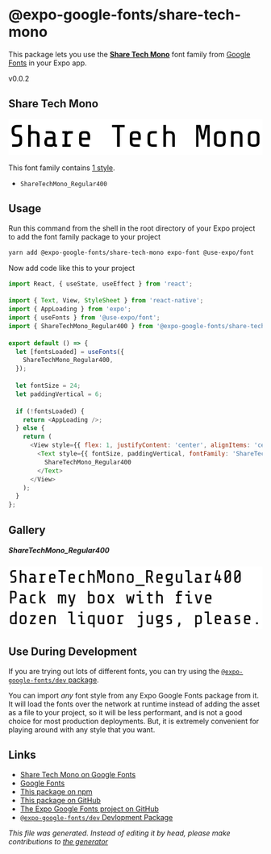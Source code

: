 # @expo-google-fonts/share-tech-mono

This package lets you use the [**Share Tech Mono**](https://fonts.google.com/specimen/Share+Tech+Mono) font family from [Google Fonts](https://fonts.google.com/) in your Expo app.

v0.0.2

## Share Tech Mono

![Share Tech Mono](./font-family.png)

This font family contains [1 style](#gallery).

- `ShareTechMono_Regular400`

## Usage

Run this command from the shell in the root directory of your Expo project to add the font family package to your project
```sh
yarn add @expo-google-fonts/share-tech-mono expo-font @use-expo/font
```

Now add code like this to your project
```js
import React, { useState, useEffect } from 'react';

import { Text, View, StyleSheet } from 'react-native';
import { AppLoading } from 'expo';
import { useFonts } from '@use-expo/font';
import { ShareTechMono_Regular400 } from '@expo-google-fonts/share-tech-mono';

export default () => {
  let [fontsLoaded] = useFonts({
    ShareTechMono_Regular400,
  });

  let fontSize = 24;
  let paddingVertical = 6;

  if (!fontsLoaded) {
    return <AppLoading />;
  } else {
    return (
      <View style={{ flex: 1, justifyContent: 'center', alignItems: 'center' }}>
        <Text style={{ fontSize, paddingVertical, fontFamily: 'ShareTechMono_Regular400' }}>
          ShareTechMono_Regular400
        </Text>
      </View>
    );
  }
};

```

## Gallery

##### ShareTechMono_Regular400
![ShareTechMono_Regular400](./9d8191f3a7dbbc940a83fb98e35db9faed0904879a2d5fd1d1c4443b1c3e9057.ttf.png)


## Use During Development

If you are trying out lots of different fonts, you can try using the [`@expo-google-fonts/dev` package](https://www.npmjs.com/package/@expo-google-fonts/dev).

You can import *any* font style from any Expo Google Fonts package from it. It will load the fonts
over the network at runtime instead of adding the asset as a file to your project, so it will be 
less performant, and is not a good choice for most production deployments. But, it is extremely convenient
for playing around with any style that you want.

## Links

- [Share Tech Mono on Google Fonts](https://fonts.google.com/specimen/Share+Tech+Mono)
- [Google Fonts](https://fonts.google.com/)
- [This package on npm](https://www.npmjs.com/package/@expo-google-fonts/share-tech-mono)
- [This package on GitHub](https://github.com/expo/google-fonts/tree/master/font-packages/share-tech-mono)
- [The Expo Google Fonts project on GitHub](https://github.com/expo/google-fonts)
- [`@expo-google-fonts/dev` Devlopment Package](https://github.com/expo/google-fonts/tree/master/font-packages/dev)


*This file was generated. Instead of editing it by head, please make contributions to [the generator](https://github.com/expo/google-fonts/tree/master/packages/generator)*
